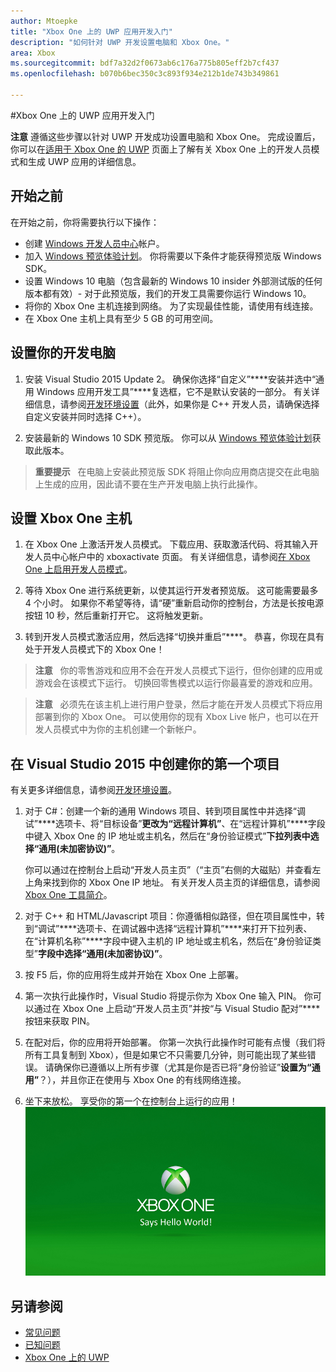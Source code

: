 ```yaml
---
author: Mtoepke
title: "Xbox One 上的 UWP 应用开发入门"
description: "如何针对 UWP 开发设置电脑和 Xbox One。"
area: Xbox
ms.sourcegitcommit: bdf7a32d2f0673ab6c176a775b805eff2b7cf437
ms.openlocfilehash: b070b6bec350c3c893f934e212b1de743b349861

---
```


#Xbox One 上的 UWP 应用开发入门

**注意** 遵循这些步骤以针对 UWP 开发成功设置电脑和 Xbox One。 完成设置后，你可以在[适用于 Xbox One 的 UWP](index.md) 页面上了解有关 Xbox One 上的开发人员模式和生成 UWP 应用的详细信息。 

## 开始之前
在开始之前，你将需要执行以下操作：
-   创建 [Windows 开发人员中心](https://dev.windows.com)帐户。
-   加入 [Windows 预览体验计划](https://insider.windows.com/)。 你将需要以下条件才能获得预览版 Windows SDK。
-   设置 Windows 10 电脑（包含最新的 Windows 10 insider 外部测试版的任何版本都有效）- 对于此预览版，我们的开发工具需要你运行 Windows 10。 
-   将你的 Xbox One 主机连接到网络。 为了实现最佳性能，请使用有线连接。
- 在 Xbox One 主机上具有至少 5 GB 的可用空间。

## 设置你的开发电脑
1.  安装 Visual Studio 2015 Update 2。 确保你选择“自定义”****安装并选中“通用 Windows 应用开发工具”****复选框，它不是默认安装的一部分。 有关详细信息，请参阅[开发环境设置](development-environment-setup.md)（此外，如果你是 C++ 开发人员，请确保选择自定义安装并同时选择 C++）。

2.  安装最新的 Windows 10 SDK 预览版。 你可以从 [Windows 预览体验计划](http://go.microsoft.com/fwlink/p/?LinkId=780552)获取此版本。
  
  > **重要提示** &nbsp;&nbsp;在电脑上安装此预览版 SDK 将阻止你向应用商店提交在此电脑上生成的应用，因此请不要在生产开发电脑上执行此操作。 

## 设置 Xbox One 主机
1.  在 Xbox One 上激活开发人员模式。 下载应用、获取激活代码、将其输入开发人员中心帐户中的 xboxactivate 页面。 有关详细信息，请参阅[在 Xbox One 上启用开发人员模式](devkit-activation.md)。 

2.  等待 Xbox One 进行系统更新，以使其运行开发者预览版。 这可能需要最多 4 个小时。 如果你不希望等待，请“硬”重新启动你的控制台，方法是长按电源按钮 10 秒，然后重新打开它。 这将触发更新。  

3.  转到开发人员模式激活应用，然后选择“切换并重启”****。 恭喜，你现在具有处于开发人员模式下的 Xbox One！
  
  > **注意** &nbsp;&nbsp;你的零售游戏和应用不会在开发人员模式下运行，但你创建的应用或游戏会在该模式下运行。 切换回零售模式以运行你最喜爱的游戏和应用。
  
  > **注意** &nbsp;&nbsp;必须先在该主机上进行用户登录，然后才能在开发人员模式下将应用部署到你的 Xbox One。 可以使用你的现有 Xbox Live 帐户，也可以在开发人员模式中为你的主机创建一个新帐户。 

## 在 Visual Studio 2015 中创建你的第一个项目

有关更多详细信息，请参阅[开发环境设置](development-environment-setup.md)。

1.  对于 C#：创建一个新的通用 Windows 项目、转到项目属性中并选择“调试”****选项卡、将“目标设备”****更改为“远程计算机”****、在“远程计算机”****字段中键入 Xbox One 的 IP 地址或主机名，然后在“身份验证模式”****下拉列表中选择“通用(未加密协议)”****。   

    你可以通过在控制台上启动“开发人员主页”（“主页”右侧的大磁贴）并查看左上角来找到你的 Xbox One IP 地址。 有关开发人员主页的详细信息，请参阅 [Xbox One 工具简介](introduction-to-xbox-tools.md)。  

2.  对于 C++ 和 HTML/Javascript 项目：你遵循相似路径，但在项目属性中，转到“调试”****选项卡、在调试器中选择“远程计算机”****来打开下拉列表、在“计算机名称”****字段中键入主机的 IP 地址或主机名，然后在“身份验证类型”****字段中选择“通用(未加密协议)”****。
   
3.  按 F5 后，你的应用将生成并开始在 Xbox One 上部署。
  
4.  第一次执行此操作时，Visual Studio 将提示你为 Xbox One 输入 PIN。 你可以通过在 Xbox One 上启动“开发人员主页”并按“与 Visual Studio 配对”****按钮来获取 PIN。
  
5.  在配对后，你的应用将开始部署。 你第一次执行此操作时可能有点慢（我们将所有工具复制到 Xbox），但是如果它不只需要几分钟，则可能出现了某些错误。 请确保你已遵循以上所有步骤（尤其是你是否已将“身份验证”****设置为“通用”****？），并且你正在使用与 Xbox One 的有线网络连接。  

6. 坐下来放松。 享受你的第一个在控制台上运行的应用！  
   ![Hello World](images/getting-started-hello-world.png)
   

## 另请参阅  
- [常见问题](frequently-asked-questions.md)  
- [已知问题](known-issues.md)
- [Xbox One 上的 UWP](index.md)



<!--HONumber=Jun16_HO4-->


